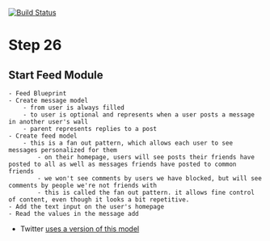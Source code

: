 [![Build Status](https://travis-ci.com/jorge-3/flaskbook.svg?token=CpgTPHGMFe4PoRnkeQqo&branch=master)](https://travis-ci.com/jorge-3/flaskbook)

# Step 26
    
## Start Feed Module
    - Feed Blueprint
    - Create message model
        - from user is always filled
        - to user is optional and represents when a user posts a message in another user's wall
        - parent represents replies to a post
    - Create feed model
        - this is a fan out pattern, which allows each user to see messages personalized for them
            - on their homepage, users will see posts their friends have posted to all as well as messages friends have posted to common friends
            - we won't see comments by users we have blocked, but will see comments by people we're not friends with
            - this is called the fan out pattern. it allows fine control of content, even though it looks a bit repetitive. 
    - Add the text input on the user's homepage
    - Read the values in the message add
    
* Twitter [uses a version of this model](http://highscalability.com/blog/2013/7/8/the-architecture-twitter-uses-to-deal-with-150m-active-users.html)